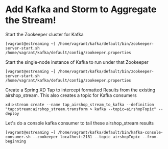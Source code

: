 Add Kafka and Storm to Aggregate the Stream!
============================================


Start the Zookeeper cluster for Kafka
```console
[vagrant@estreaming ~] /home/vagrant/kafka/default/bin/zookeeper-server-start.sh /home/vagrant/kafka/default/config/zookeeper.properties
```

Start the single-node instance of Kafka to run under that Zookeeper
```console
[vagrant@estreaming ~] /home/vagrant/kafka/default/bin/zookeeper-server-start.sh /home/vagrant/kafka/default/config/zookeeper.properties
```

Create a Spring XD Tap to intercept formatted Results from the existing airshop_stream. This also creates a topic for Kafka consumers
```console
xd:>stream create --name tap_airshop_stream_to_kafka --definition "tap:stream:airshop_stream.transform > kafka --topic=airshopTopic" --deploy
```

Let's do a console kafka consumer to tail these airshop_stream results
```console
[vagrant@estreaming ~] /home/vagrant/kafka/default/bin/kafka-console-consumer.sh --zookeeper localhost:2181 --topic airshopTopic --from-beginning
```
